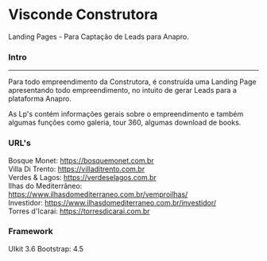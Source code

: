 # Visconde Construtora

Landing Pages - Para Captação de Leads para Anapro.

###  Intro
------------
Para todo empreendimento da Construtora, é construída uma Landing Page apresentando todo empreendimento, no intuito de gerar Leads para a plataforma Anapro.
 
 As Lp's contém informações gerais sobre o empreendimento e também algumas funções como galeria, tour 360, algumas download de books.
 
###  URL's 
Bosque Monet: https://bosquemonet.com.br <br>
Villa Di Trento: https://villaditrento.com.br <br>
Verdes & Lagos: https://verdeselagos.com.br <br>
Ilhas do Mediterrâneo: https://www.ilhasdomediterraneo.com.br/vemproilhas/ <br>
Investidor: https://www.ilhasdomediterraneo.com.br/investidor/ <br>
Torres d'Icarai: https://torresdicarai.com.br

###  Framework
UIkit 3.6
Bootstrap: 4.5
